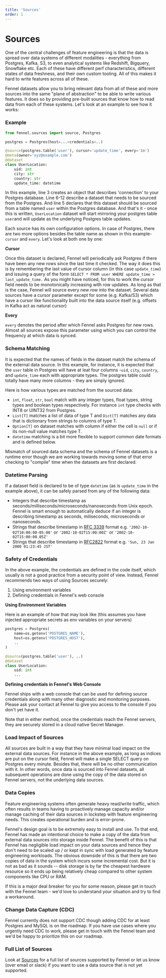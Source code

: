 ```yaml
---
title: 'Sources'
order: 1
---
```


# Sources

One of the central challenges of feature engineering is that the data is spread over data systems of different modalities - everything from Postgres, Kafka, S3, to even analytical systems like Redshift, Bigquery, Snowflake etc. Each of these have different perf characteristics, different states of data freshness, and their own custom tooling. All of this makes it hard to write features across all of these. &#x20;

Fennel datasets allow you to bring relevant data from all of these and more sources into the same "plane of abstraction" to be able to write various features. It does so by providing pre-built sources that know how to read data from each of these systems. Let's look at an example to see how it works:

### **Example**

```python
from fennel.sources import source, Postgres

postgres = Postgres(host=...<credentials>..)

@source(postgres.table('user'), cursor='update_time', every='1m')
@meta(owner='xyz@example.com')
@dataset
class UserLocation:
    uid: int
    city: str
    country: str
    update_time: datetime    
```

In this example, line 3 creates an object that describes 'connection' to your Postgres database. Line 6-12 describe a dataset that needs to be sourced from the Postgres. And line 5 declares that this dataset should be sourced from a table named `user` within the Postgres database. And that's it - once this is written, `UserLocation` dataset will start mirroring your postgres table `user`and will update as the underlying Postgres table updates.&#x20;

Each source has its own configuration options. In case of Postgres, there are two more options besides the table name as shown in this example- `cursor`  and `every`. Let's look at both one by one:

**Cursor**

Once this dataset is declared, Fennel will periodically ask Postgres if there have been any new rows since the last time it checked. The way it does this is by remembering the last value of cursor column (in this case `update_time`) and issuing a query of the form `SELECT * FROM user WHERE update_time > last_update_time.` As you might have noticed, for this to work the cursor field needs to be monotonically increasing with row updates. As long as that is the case, Fennel will source every new row into the dataset. Several data sources have a cursor parameter except for some (e.g. Kafka/S3) which have a cursor like functionality built into the data source itself (e.g. offsets in Kafka act as natural cursor)

**Every**

`every` denotes the period after which Fennel asks Postgres for new rows. Almost all sources expose this parameter using which you can control the frequency at which data is synced.

### Schema Matching

It is expected that the names of fields in the dataset match the schema of the external data source. In this example, for instance, it is expected that the `user` table in Postgres will have at leat four columns -`uid`, `city`, `country`, and `update_time` each with appropriate types. The postgres table could totally have many more columns - they are simply ignored.&#x20;

Here is how various types are matched from the sourced data:

* `int`, `float`, `str`, `bool` match with any integer types, float types, string types and boolean types respectively. For instance `int` type checks with INT8 or UINT32 from Postgres.&#x20;
* `List[T]` matches a list of data of type T and `Dict[T]` matches any data that is dictionary from strings to columns of type T.&#x20;
* `Option[T]` on dataset matches with column if either the cell is `null` or if its non-null value matches type T.
* `datetime` matching is a bit more flexible to support common date formats and is defined below.

Mismatch of sourced data schema and the schema of Fennel datasets is a runtime error though we are working towards moving some of that error checking to "compile" time when the datasets are first declared.&#x20;

### Datetime Parsing

If a dataset field is declared to be of type `datetime` (as is `update_time` in the example above), it can be safely parsed from any of the following data:

* Integers that describe timestamp as seconds/milliseconds/microseconds/nanoseconds from Unix epoch. Fennel is smart enough to automatically deduce if an integer is describing timestamp as seconds, miliseconds, microseconds or nanoseconds.
* Strings that describe timestamp in [RFC 3339](https://www.ietf.org/rfc/rfc3339.txt) format e.g. `'2002-10-02T10:00:00-05:00'` or `'2002-10-02T15:00:00Z'` or `'2002-10-02T15:00:00.05Z'`
* Strings that describe timestamp in [RFC2822](https://www.ietf.org/rfc/rfc2822.txt) format e.g. `'Sun, 23 Jan 2000 01:23:45 JST'`&#x20;

### Safety of Credentials

In the above example, the credentials are defined in the code itself, which usually is not a good practice from a security point of view. Instead, Fennel recommends two ways of using Sources securely:

1. Using environment variables
2. Defining credentials in Fennel's web console

**Using Environment Variables**

Here is an example of how that may look like (this assumes you have injected appropriate secrets as env variables on your servers)

```python
postgres = Postgres(
    name=os.getenv('POSTGRES_NAME'),
    host=os.getenv('POSTGRES_HOST'),
    ..
)

@source(postgres.table('user'), ..)
@dataset
class UserLocation:
    uid: int
    ...
```

**Defining credentials in Fennel's Web Console**

Fennel ships with a web console that can be used for defining source credentials along with many other diagnostic and monitoring purposes. Please ask your contact at Fennel to give you access to the console if you don't yet have it.&#x20;

Note that in either method, once the credentials reach the Fennel servers, they are securely stored in a cloud native Secret Manager.&#x20;

### Load Impact of Sources

All sources are built in a way that they have minimal load impact on the external data sources. For instance in the above example, as long as indices are put on the cursor field, Fennel will make a single SELECT query on Postgres every minute. Besides that, there will be no other communication with it. In other words, once data is sourced into Fennel datasets, all subsequent operations are done using the copy of the data stored on Fennel servers, not the underlying data sources.

### Data Copies

Feature engineering systems often generate heavy read/write traffic, which often results in teams having to proactively manage capacity and/or manage caching of their data sources in lockstep with feature engineering needs. This creates operational burden and is error-prone.&#x20;

Fennel's design goal is to be extremely easy to install and use. To that end, Fennel has made an intentional choice to make a copy of the data from external data sources into storage inside Fennel. The benefit of this is that Fennel has negligible load impact on your data sources and hence they don't need to be scaled up / or kept in sync with load generated by feature engineering workloads. The obvious downside of this is that there are two copies of data in the system which incurs some incremental cost. But it is not as bad as it sounds -- disk storage is by far the cheapest hardware resource so it ends up being relatively cheap compared to other system components like CPU or RAM.

If this is a major deal breaker for you for some reason, please get in touch with the Fennel team - we'd love to understand your situation and try to find a workaround.&#x20;

### Change Data Capture (CDC)

Fennel currently does not support CDC though adding CDC for at least Postgres and MySQL is on the roadmap. If you have use cases where you urgently need CDC to work, please get in touch with the Fennel team and we'd be happy to prioritize this on our roadmap.

### Full List of Sources

Look at [Sources](../api-reference/sources-wip.md) for a full list of sources supported by Fennel or let us know (over email or slack) if you want to use a data source that is not yet supported.&#x20;
